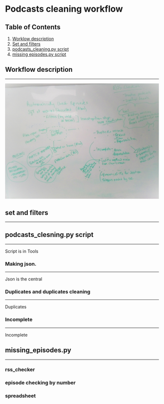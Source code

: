 # Podcasts cleaning workflow

## Table of Contents
1. [Worklow description](#workflow-description)
2. [Set and filters](#making-necessary-changes-to-alma-record-creating-rools)
3. [podcasts_cleaning.py script](#podcasts_clesning.py-script)
4. [missing episodes.py script](#missing-episodes)

## Workflow description
***
![Podcasts cleaning](podcasts_cleaning_scheme.jpg)
## set and filters
***
## podcasts_clesning.py script
***
Script is in Tools
### Making json. 
***
Json is the central
### Duplicates and duplicates cleaning 
***
Duplicates
### Incomplete
***
Incomplete

## missing_episodes.py
***
### rss_checker
### episode checking by number
### spreadsheet


